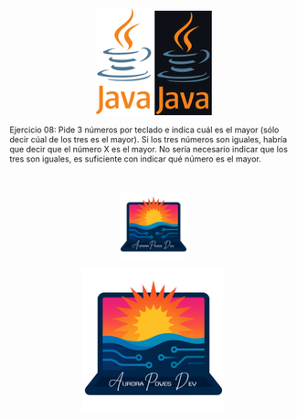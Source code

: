 <p align="center">
  <img src="https://raw.githubusercontent.com/APoves/Java/main/claro.png#gh-light-mode-only" alt="Logo modo claro" width="100">
  <img src="https://raw.githubusercontent.com/APoves/Java/main/oscuro.png#gh-dark-mode-only" alt="Logo modo oscuro" width="100">
</p>

Ejercicio 08:
Pide 3 números por teclado e indica cuál es el mayor (sólo decir cúal de los tres es el mayor).
Si los tres números son iguales, habría que decir que el número X es el mayor. No sería necesario indicar que los tres son iguales, es suficiente con indicar qué número es el mayor.
<br>
<br>
<br>

<p align="center">
<img src="https://github.com/APoves/APoves/blob/main/logo.png" alt="Mi Logo" width="120"/>
</p>





	 

<p align="center">
<img src="https://github.com/APoves/APoves/blob/main/logo.png" alt="Mi Logo" width="250"/>
</p>
